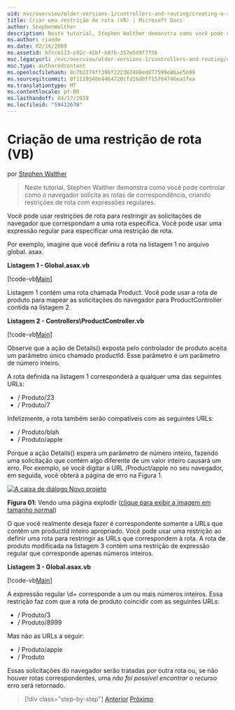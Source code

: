 ```yaml
---
uid: mvc/overview/older-versions-1/controllers-and-routing/creating-a-route-constraint-vb
title: Criar uma restrição de rota (VB) | Microsoft Docs
author: StephenWalther
description: Neste tutorial, Stephen Walther demonstra como você pode controlar como o navegador solicita as rotas de correspondência, criando restrições de rota com expressões regulares.
ms.author: riande
ms.date: 02/16/2009
ms.assetid: b7cce113-c82c-45bf-b97b-357e5d9f7f56
msc.legacyurl: /mvc/overview/older-versions-1/controllers-and-routing/creating-a-route-constraint-vb
msc.type: authoredcontent
ms.openlocfilehash: 8c7b2274ff396f222382488ed877599e86ae5b99
ms.sourcegitcommit: 0f1119340e4464720cfd16d0ff15764746ea1fea
ms.translationtype: MT
ms.contentlocale: pt-BR
ms.lasthandoff: 04/17/2019
ms.locfileid: "59412678"
---
```

# <a name="creating-a-route-constraint-vb"></a>Criação de uma restrição de rota (VB)

por [Stephen Walther](https://github.com/StephenWalther)

> Neste tutorial, Stephen Walther demonstra como você pode controlar como o navegador solicita as rotas de correspondência, criando restrições de rota com expressões regulares.


Você pode usar restrições de rota para restringir as solicitações de navegador que correspondam a uma rota específica. Você pode usar uma expressão regular para especificar uma restrição de rota.

Por exemplo, imagine que você definiu a rota na listagem 1 no arquivo global. asax.

**Listagem 1 - Global.asax.vb**

[!code-vb[Main](creating-a-route-constraint-vb/samples/sample1.vb)]

Listagem 1 contém uma rota chamada Product. Você pode usar a rota de produto para mapear as solicitações do navegador para ProductController contida na listagem 2.

**Listagem 2 - Controllers\ProductController.vb**

[!code-vb[Main](creating-a-route-constraint-vb/samples/sample2.vb)]

Observe que a ação de Details() exposta pelo controlador de produto aceita um parâmetro único chamado productId. Esse parâmetro é um parâmetro de número inteiro.

A rota definida na listagem 1 corresponderá a qualquer uma das seguintes URLs:

- / Produto/23
- / Produto/7

Infelizmente, a rota também serão compatíveis com as seguintes URLs:

- / Produto/blah
- / Produto/apple

Porque a ação Details() espera um parâmetro de número inteiro, fazendo uma solicitação que contém algo diferente de um valor inteiro causará um erro. Por exemplo, se você digitar a URL /Product/apple no seu navegador, em seguida, você obterá a página de erro na Figura 1.


[![A caixa de diálogo Novo projeto](creating-a-route-constraint-vb/_static/image1.jpg)](creating-a-route-constraint-vb/_static/image1.png)

**Figura 01**: Vendo uma página explodir ([clique para exibir a imagem em tamanho normal](creating-a-route-constraint-vb/_static/image2.png))


O que você realmente deseja fazer é correspondente somente a URLs que contêm um productId inteiro apropriado. Você pode usar uma restrição ao definir uma rota para restringir as URLs que correspondem à rota. A rota de produto modificada na listagem 3 contém uma restrição de expressão regular que corresponde apenas números inteiros.

**Listagem 3 - Global.asax.vb**

[!code-vb[Main](creating-a-route-constraint-vb/samples/sample3.vb)]

A expressão regular \d+ corresponde a um ou mais números inteiros. Essa restrição faz com que a rota de produto coincidir com as seguintes URLs:

- / Produto/3
- / Produto/8999

Mas não as URLs a seguir:

- / Produto/apple
- / Produto

Essas solicitações do navegador serão tratadas por outra rota ou, se não houver rotas correspondentes, uma *não foi possível encontrar o recurso* erro será retornado.

> [!div class="step-by-step"]
> [Anterior](creating-custom-routes-vb.md)
> [Próximo](creating-a-custom-route-constraint-vb.md)
